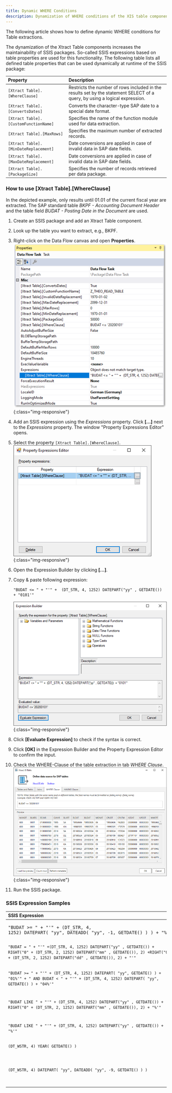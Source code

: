 ```yaml
---
title: Dynamic WHERE Conditions
description: Dynamization of WHERE conditions of the XIS table components
---
```



The following article shows how to define dynamic WHERE conditions for Table extractions.

The dynamization of the Xtract Table components increases the maintainability of SSIS packages. 
So-called SSIS expressions based on table properties are used for this functionality. 
The following table lists all defined table properties that can be used dynamically at runtime of the SSIS package:


|Property |Description|
|:----|:----|
| `[Xtract Table].[WhereClause]`| Restricts the number of rows included in the results set by the statement SELECT of a query, by using a logical expression.|
| `[Xtract Table].[ConvertsDates]`|Converts the character-type SAP date to a special date format.|
| `[Xtract Table].[CustomFunctionName]`| Specifies the name of the function module used for data extraction.|
| `[Xtract Table].[MaxRows]`|Specifies the maximum number of extracted records.|
| `[Xtract Table].[MinDateReplacement]`|Date conversions are applied in case of invalid data in SAP date fields.|
| `[Xtract Table].[MaxDateReplacement]`|Date conversions are applied in case of invalid data in SAP date fields.|
| `[Xtract Table].[PackageSize]`| Specifies the number of records retrieved per data package.|


### How to use [Xtract Table].[WhereClause]

In the depicted example, only results until 01.01 of the current fiscal year are extracted. 
The SAP standard table *BKPF - Accounting Document Header* and the table field *BUDAT - Posting Date in the Document* are used. 

1. Create an SSIS package and add an Xtract Table component.
2. Look up the table you want to extract, e.g., BKPF.
3. Right-click on the Data Flow canvas and open **Properties**.<br>
![data_flow_properties](../assets/images/xis/articles/data_flow_properties_expressions.png){:class="img-responsive"}
3. Add an SSIS expression using the *Expressions* property. Click  **[...]** next to the *Expressions* property. The window "Property Expressions Editor" opens.
4. Select the property `[Xtract Table].[WhereClause]`.<br>
![expression_editor](../assets/images/xis/articles/property_expression_editor.png){:class="img-responsive"}
5. Open the Expression Builder by clicking **[...]**.
6. Copy & paste following expression:

	```
	"BUDAT <= " + "'" +  (DT_STR, 4, 1252) DATEPART("yy" , GETDATE())  + "0101'"
	```
	
	![expression_builder](../assets/images/xis/articles/expression_builder.png){:class="img-responsive"}
	
7. Click **[Evaluate Expression]** to check if the syntax is correct.
8. Click **[OK]** in the Expression Builder and the Property Expression Editor to confirm the input.
9. Check the WHERE-Clause of the table extraction in tab *WHERE Clause*.<br>
![xis-where-condition](../assets/images/xis/articles/xis_where_clause_tab.png){:class="img-responsive"}
10. Run the SSIS package.


### SSIS Expression Samples

|SSIS Expression|	Output	| Description |
|:----|:----|:----|
|<pre>"BUDAT >= " + "'" + (DT_STR, 4, 1252) DATEPART( "yy", DATEADD( "yy", -1, GETDATE() ) ) + "%'" </pre>|	BUDAT >= ‘2019%’	|All values of the last 2 years. |
|`"BUDAT = " + "'" +(DT_STR, 4, 1252) DATEPART("yy" , GETDATE()) + RIGHT("0" + (DT_STR, 2, 1252) DATEPART("mm" , GETDATE()), 2) +RIGHT("0" + (DT_STR, 2, 1252) DATEPART("dd" , GETDATE()), 2) + "'"`|	BUDAT = ‘20200726’|	All values of the current day.|
|`"BUDAT >= " + "'" + (DT_STR, 4, 1252) DATEPART( "yy", GETDATE() ) + "01%'" + " AND BUDAT < " + "'" + (DT_STR, 4, 1252) DATEPART( "yy", GETDATE() ) + "04%'"`|	BUDAT >= ‘202001%’ AND BUDAT < ‘202004%’|	All values in Q1 of the current year.|
|`"BUDAT LIKE " + "'" + (DT_STR, 4, 1252) DATEPART("yy" , GETDATE()) + RIGHT("0" + (DT_STR, 2, 1252) DATEPART("mm" , GETDATE()), 2) + "%'"`| BUDAT LIKE ‘202007%’	| All values of the current month. |
|`"BUDAT LIKE " + "'" + (DT_STR, 4, 1252) DATEPART("yy" , GETDATE()) + "%'"`|	BUDAT LIKE ‘2020%’	|All values of the current year. |
|`(DT_WSTR, 4) YEAR( GETDATE() )`|	2022	|Current year value. |
|`(DT_WSTR, 4) DATEPART( "yy", DATEADD( "yy", -9, GETDATE() ) )`|	2013	|Annual calculation based on the number parameter used. |
